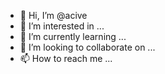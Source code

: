 - 👋 Hi, I’m @acive
- 👀 I’m interested in ...
- 🌱 I’m currently learning ...
- 💞️ I’m looking to collaborate on ...
- 📫 How to reach me ...

<!---
acive/acive is a ✨ special ✨ repository because its `README.md` (this file) appears on your GitHub profile.
You can click the Preview link to take a look at your changes.
--->
